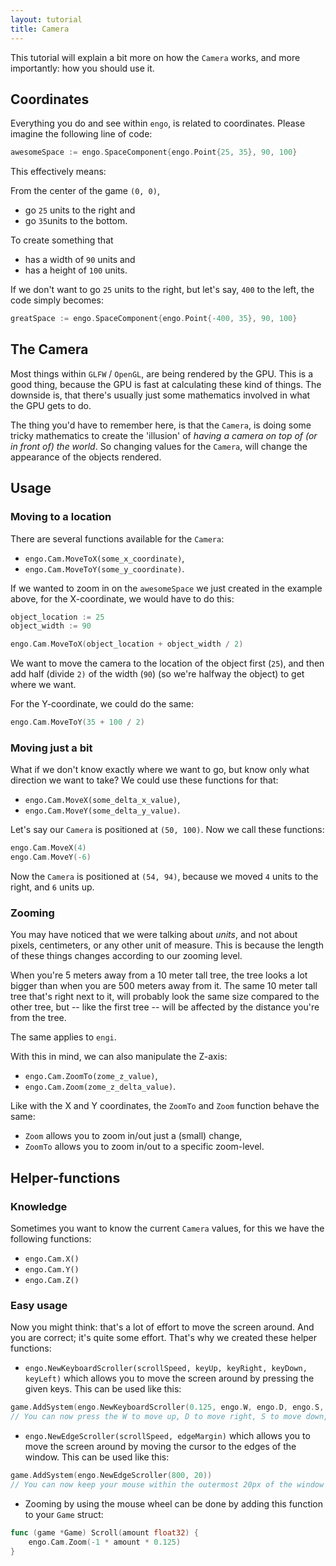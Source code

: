 ```yaml
---
layout: tutorial
title: Camera
---
```

This tutorial will explain a bit more on how the `Camera` works, and more importantly: how you should use it. 

## Coordinates
Everything you do and see within `engo`, is related to coordinates. Please imagine the following line of code:
```go
awesomeSpace := engo.SpaceComponent{engo.Point{25, 35}, 90, 100}
```
This effectively means: 

From the center of the game `(0, 0)`,
* go `25` units to the right and
* go `35`units to the bottom.

To create something that
* has a width of `90` units and
* has a height of `100` units.

If we don't want to go `25` units to the right, but let's say, `400` to the left, the code simply becomes:

```go
greatSpace := engo.SpaceComponent{engo.Point{-400, 35}, 90, 100}
```

## The Camera
Most things within `GLFW` / `OpenGL`, are being rendered by the GPU. This is a good thing, because the GPU is fast at calculating these kind of things. The downside is, that there's usually just some mathematics involved in what the GPU gets to do. 

The thing you'd have to remember here, is that the `Camera`, is doing some tricky mathematics to create the 'illusion' of *having a camera on top of (or in front of) the world*. So changing values for the `Camera`, will change the appearance of the objects rendered. 

## Usage
### Moving to a location
There are several functions available for the `Camera`:
* `engo.Cam.MoveToX(some_x_coordinate)`,
* `engo.Cam.MoveToY(some_y_coordinate)`.

If we wanted to zoom in on the `awesomeSpace` we just created in the example above, for the X-coordinate, we would have to do this:

```go
object_location := 25
object_width := 90

engo.Cam.MoveToX(object_location + object_width / 2)
```
We want to move the camera to the location of the object first (`25`), and then add half (divide `2)` of the width (`90`) (so we're halfway the object) to get where we want. 

For the Y-coordinate, we could do the same:

```go
engo.Cam.MoveToY(35 + 100 / 2)
```

### Moving just a bit
What if we don't know exactly where we want to go, but know only what direction we want to take? We could use these functions for that:
* `engo.Cam.MoveX(some_delta_x_value)`,
* `engo.Cam.MoveY(some_delta_y_value)`.

Let's say our `Camera` is positioned at `(50, 100)`. Now we call these functions:
```go
engo.Cam.MoveX(4)
engo.Cam.MoveY(-6)
```
Now the `Camera` is positioned at `(54, 94)`, because we moved `4` units to the right, and `6` units up. 

### Zooming
You may have noticed that we were talking about *units*, and not about pixels, centimeters, or any other unit of measure. This is because the length of these things changes according to our zooming level. 

When you're 5 meters away from a 10 meter tall tree, the tree looks a lot bigger than when you are 500 meters away from it. The same 10 meter tall tree that's right next to it, will probably look the same size compared to the other tree, but -- like the first tree -- will be affected by the distance you're from the tree. 

The same applies to `engi`. 

With this in mind, we can also manipulate the Z-axis:
* `engo.Cam.ZoomTo(zome_z_value)`,
* `engo.Cam.Zoom(zome_z_delta_value)`.

Like with the X and Y coordinates, the `ZoomTo` and `Zoom` function behave the same: 
* `Zoom` allows you to zoom in/out just a (small) change,
* `ZoomTo` allows you to zoom in/out to a specific zoom-level.

## Helper-functions
### Knowledge
Sometimes you want to know the current `Camera` values, for this we have the following functions:
* `engo.Cam.X()`
* `engo.Cam.Y()`
* `engo.Cam.Z()`

### Easy usage
Now you might think: that's a lot of effort to move the screen around. And you are correct; it's quite some effort. That's why we created these helper functions:
* `engo.NewKeyboardScroller(scrollSpeed, keyUp, keyRight, keyDown, keyLeft)`
   which allows you to move the screen around by pressing the given keys. This can be used like this:
```go
game.AddSystem(engo.NewKeyboardScroller(0.125, engo.W, engo.D, engo.S, engo.A))
// You can now press the W to move up, D to move right, S to move down, and A to move to the left. 
```
* `engo.NewEdgeScroller(scrollSpeed, edgeMargin)`
    which allows you to move the screen around by moving the cursor to the edges of the window. This can be used like this:
```go
game.AddSystem(engo.NewEdgeScroller(800, 20)) 
// You can now keep your mouse within the outermost 20px of the window
```
* Zooming by using the mouse wheel can be done by adding this function to your `Game` struct:
```go
func (game *Game) Scroll(amount float32) {
    engo.Cam.Zoom(-1 * amount * 0.125)
}
```
